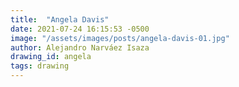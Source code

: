 ```yaml
---
title:  "Angela Davis"
date: 2021-07-24 16:15:53 -0500
image: "/assets/images/posts/angela-davis-01.jpg"
author: Alejandro Narváez Isaza
drawing_id: angela
tags: drawing
---
```

